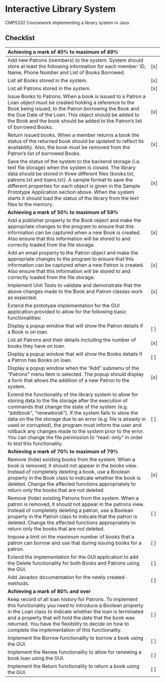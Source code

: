 # Interactive Library System
CMP5332 Coursework implementing a library system in Java


## Checklist
| **Achieving a mark of 40% to maximum of 49%**                                                                                     |    |
|:------------------------------------------------------------------------------------------------------------------------------|-----|
| Add new Patrons (members) to the system. System should store at least the following information for each member: ID, Name, Phone Number and List of Books Borrowed.                         | [x]   |
| List all Books stored in the system.                                                                                          | [x]   |
| List all Patrons stored in the system.                                                                                        | [x]   |
| Issue Books to Patrons. When a book is issued to a Patron a Loan object must be created holding a reference to the Book being issued, to the Patron borrowing the Book and the Due Date of the Loan. This object should be added to the Book and the book should be added to the Patron’s list of borrowed Books. | [x]   |
| Return issued books. When a member returns a book the status of the returned book should be updated to reflect its availability. Also, the book must be removed from the Patron’s list of borrowed Books. | [x]   |
| Save the status of the system to the backend storage (i.e. text file storage) when the system is closed. The library data should be stored in three different files (books.txt, patrons.txt and loans.txt). A sample format to save the different properties for each object is given in the Sample Prototype Application section above. When the system starts it should load the status of the library from the text files to the memory. | [x]   |
| **Achieving a mark of 50% to maximum of 59%**                                                                                     |    |
| Add a publisher property to the Book object and make the appropriate changes to the program to ensure that this information can be captured when a new Book is created. Also ensure that this information will be stored to and correctly loaded from the file storage. | [x]   |
| Add an email property to the Patron object and make the appropriate changes to the program to ensure that this information can be captured when a new Patron is created. Also ensure that this information will be stored to and correctly loaded from the file storage. | [x]   |
| Implement Unit Tests to validate and demonstrate that the above changes made to the Book and Patron classes work as expected. | [x]   |
| Extend the prototype implementation for the GUI application provided to allow for the following basic functionalities: |     |
| Display a popup window that will show the Patron details if a Book is on loan. | [ ]   |
| List all Patrons and their details including the number of books they have on loan. | [x]   |
| Display a popup window that will show the Books details if a Patron has Books on loan. | [ ]   |
| Display a popup window when the “Add” submenu of the “Patrons” menu item is selected. The popup should display a form that allows the addition of a new Patron to the system. | [x]   |
| Extend the functionality of the library system to allow for storing data to the file storage after the execution of commands that change the state of the system (e.g. “addbook”, “renewbook”). If the system fails to store the data on the file storage due to an error (e.g. file is already in used or corrupted), the program must inform the user and rollback any changes made to the system prior to the error. You can change the file permission to “read-only” in order to test this functionality. | [ ] |
| **Achieving a mark of 70% to maximum of 79%**                                                                                     |     |
| Remove (hide) existing books from the system. When a book is removed, it should not appear in the books view. Instead of completely deleting a book, use a Boolean property in the Book class to indicate whether the book is deleted. Change the affected functions appropriately to return only the books that are not deleted. | [x]   |
| Remove (hide) existing Patrons from the system. When a patron is removed, it should not appear in the patrons view. Instead of completely deleting a patron, use a Boolean property in the Patron class to indicate that the patron is deleted. Change the affected functions appropriately to return only the books that are not deleted. | [ ]   |
| Impose a limit on the maximum number of books that a patron can borrow and use that during issuing books for a patron. | [ ]   |
| Extend the implementation for the GUI application to add the Delete functionality for both Books and Patrons using the GUI. | [ ]   |
| Add Javadoc documentation for the newly created methods. | [ ]   |
| **Achieving a mark of 80% and over**                                                                                               |     |
| Keep record of all loan history for Patrons. To implement this functionality you need to introduce a Boolean property in the Loan class to indicate whether the loan is terminated and a property that will hold the date that the book was returned. You have the flexibility to decide on how to complete the implementation of this functionality. | [ ]   |
| Implement the Borrow functionality to borrow a book using the GUI. | [ ]   |
| Implement the Renew functionality to allow for renewing a book loan using the GUI. | [ ]   |
| Implement the Return functionality to return a book using the GUI. | [ ]   |
